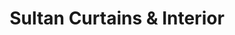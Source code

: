 ---
title: "Sultan Curtains & Interior"
url: /karachi/sultan-curtains-and-interior/
shop: interior decoration
---